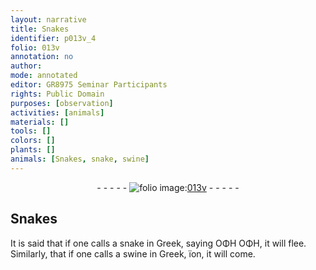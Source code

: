 ```yaml
---
layout: narrative
title: Snakes
identifier: p013v_4
folio: 013v
annotation: no
author:
mode: annotated
editor: GR8975 Seminar Participants
rights: Public Domain
purposes: [observation]
activities: [animals]
materials: []
tools: []
colors: []
plants: []
animals: [Snakes, snake, swine]
---
```


 <div class="folio" align="center">- - - - - <a href="http://gallica.bnf.fr/ark:/12148/btv1b10500001g/f32.image" target="_blank"><img src="https://cu-mkp.github.io/GR8975-edition/assets/photo-icon.png" alt="folio image: " style="display:inline-block; margin-bottom:-3px;"/>013v</a> - - - - - </div>  <span class="activity"></span> 

##  <span class="animal">Snakes</span> 

 
It is said that if one calls a <span class="animal">snake</span> in Greek, saying <span class="foreign">ΟΦΗ ΟΦΗ</span>, it will flee. Similarly, that if one calls a <span class="animal">swine</span> in Greek, <span class="foreign">ïon</span>, it will come.
 